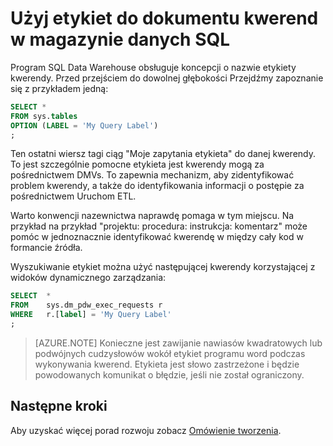 <properties
   pageTitle="Użyj etykiet do dokumentu kwerend w magazynie danych SQL | Microsoft Azure"
   description="Porady dotyczące korzystania z etykiety do dokumentu kwerend w magazynie danych SQL Azure dla opracowania rozwiązań."
   services="sql-data-warehouse"
   documentationCenter="NA"
   authors="jrowlandjones"
   manager="barbkess"
   editor=""/>

<tags
   ms.service="sql-data-warehouse"
   ms.devlang="NA"
   ms.topic="article"
   ms.tgt_pltfrm="NA"
   ms.workload="data-services"
   ms.date="06/14/2016"
   ms.author="jrj;barbkess;sonyama"/>

# <a name="use-labels-to-instrument-queries-in-sql-data-warehouse"></a>Użyj etykiet do dokumentu kwerend w magazynie danych SQL
Program SQL Data Warehouse obsługuje koncepcji o nazwie etykiety kwerendy. Przed przejściem do dowolnej głębokości Przejdźmy zapoznanie się z przykładem jedną:

```sql
SELECT *
FROM sys.tables
OPTION (LABEL = 'My Query Label')
;
```

Ten ostatni wiersz tagi ciąg "Moje zapytania etykieta" do danej kwerendy. To jest szczególnie pomocne etykieta jest kwerendy mogą za pośrednictwem DMVs. To zapewnia mechanizm, aby zidentyfikować problem kwerendy, a także do identyfikowania informacji o postępie za pośrednictwem Uruchom ETL.

Warto konwencji nazewnictwa naprawdę pomaga w tym miejscu. Na przykład na przykład "projektu: procedura: instrukcja: komentarz" może pomóc w jednoznacznie identyfikować kwerendę w między cały kod w formancie źródła.

Wyszukiwanie etykiet można użyć następującej kwerendy korzystającej z widoków dynamicznego zarządzania:

```sql
SELECT  *
FROM    sys.dm_pdw_exec_requests r
WHERE   r.[label] = 'My Query Label'
;
```

> [AZURE.NOTE] Konieczne jest zawijanie nawiasów kwadratowych lub podwójnych cudzysłowów wokół etykiet programu word podczas wykonywania kwerend. Etykieta jest słowo zastrzeżone i będzie powodowanych komunikat o błędzie, jeśli nie został ograniczony.


## <a name="next-steps"></a>Następne kroki
Aby uzyskać więcej porad rozwoju zobacz [Omówienie tworzenia][].

<!--Image references-->

<!--Article references-->
[Omówienie tworzenia]: sql-data-warehouse-overview-develop.md

<!--MSDN references-->

<!--Other Web references-->
